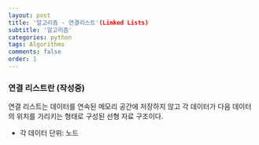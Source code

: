 ```yaml
---
layout: post
title: '알고리즘 - 연결리스트'(Linked Lists)
subtitle: '알고리즘'
categories: python
tags: Algorithms
comments: false
order: 1
---
```


### 연결 리스트란 (작성중)
연결 리스트는 데이터를 연속된 메모리 공간에 저장하지 않고 각 데이터가 다음 데이터의 위치를 가리키는 형태로 구성된 선형 자료 구조이다.    
- 각 데이터 단위: 노드   

<br>

